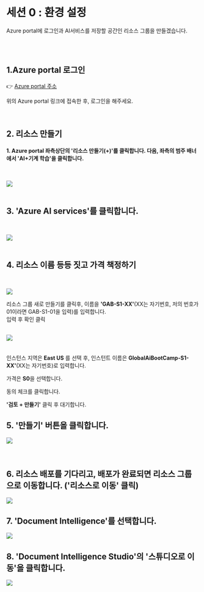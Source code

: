 # 세션 0 : 환경 설정

Azure portal에 로그인과 AI서비스를 저장할 공간인 리소스 그룹을 만들겠습니다.      
<!-- -->
<br>
<br>

## 1.Azure portal 로그인
  👉 [Azure portal 주소](https://azure.microsoft.com/ko-kr/get-started/azure-portal)  
    
위의 Azure portal 링크에 접속한 후, 로그인을 해주세요.
  
<br>

## 2. 리소스 만들기


#### 1. Azure portal 좌측상단의 '리소스 만들기(+)'를 클릭합니다.  다음, 좌측의 범주 배너에서 'AI+기계 학습'을 클릭합니다. 
<br>

![](https://github.com/pmj-chosim/azureappdeploy/raw/main/img/1.png)  
<br>

## 3. 'Azure AI services'를 클릭합니다.  
<br>

![](https://github.com/pmj-chosim/azureappdeploy/raw/main/img/2.png)  
<br>  
## 4. 리소스 이름 등등 짓고 가격 책정하기  
<br>

![](https://github.com/pmj-chosim/azureappdeploy/raw/main/img/3.png)  
  
리소스 그룹 새로 만들기를 클릭후, 이름을 **'GAB-S1-XX'**(XX는 자기번호, 저의 번호가 01이라면 GAB-S1-01을 입력)를 입력합니다.  
입력 후 확인 클릭  
<br>  

![](https://github.com/pmj-chosim/azureappdeploy/raw/main/img/4.png)    
<br>  
인스턴스 지역은 **East US** 를 선택 후, 인스턴트 이름은 **GlobalAiBootCamp-S1-XX'**(XX는 자기번호)로 입력합니다.    

가격은 **S0**을 선택합니다.

동의 체크를 클릭합니다.

**'검토 + 만들기'** 클릭 후 대기합니다.  

## 5. '만들기' 버튼을 클릭합니다.  
![](https://github.com/pmj-chosim/azureappdeploy/raw/main/img/5.png)  
<br><br>

## 6. 리소스  배포를 기다리고, 배포가 완료되면 리소스 그룹으로 이동합니다. ('리소스로 이동' 클릭)

![](https://github.com/pmj-chosim/azureappdeploy/raw/main/img/6.png)  
 

## 7. 'Document Intelligence'를 선택합니다.  
![](https://github.com/pmj-chosim/azureappdeploy/raw/main/img/7.png)  

## 8.  'Document Intelligence Studio'의 '스튜디오로 이동'을 클릭합니다.    
![](https://github.com/pmj-chosim/azureappdeploy/raw/main/img/8.png)




